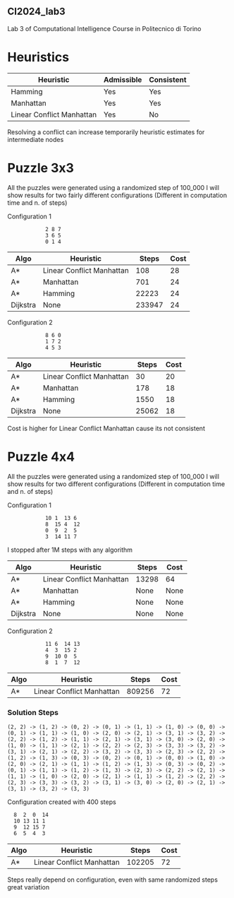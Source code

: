 ## CI2024_lab3
 Lab 3 of Computational Intelligence Course in Politecnico di Torino

# Heuristics
| Heuristic                  | Admissible | Consistent |
|----------------------------|------------|------------|
| Hamming                    | Yes        | Yes        |
| Manhattan                  | Yes        | Yes        |
| Linear Conflict Manhattan  | Yes        | No         |

Resolving a conflict can increase temporarily heuristic estimates 
for intermediate nodes

# Puzzle 3x3

All the puzzles were generated using a randomized step of 100_000
I will show results for two fairly different configurations
(Different in computation time and n. of steps)

Configuration 1
```
            2 8 7
            3 6 5
            0 1 4
```


| Algo   | Heuristic                    | Steps   | Cost  |
|--------|------------------------------|---------|-------|
|A*      | Linear Conflict Manhattan    | 108     | 28    |
|A*      | Manhattan                    | 701     | 24    |
|A*      | Hamming                      | 22223   | 24    |
|Dijkstra| None                         | 233947  | 24    |

Configuration 2
```
            8 6 0
            1 7 2
            4 5 3
```

| Algo   | Heuristic                    | Steps   | Cost  |
|--------|------------------------------|---------|-------|
|A*      | Linear Conflict Manhattan    | 30     | 20    |
|A*      | Manhattan                    | 178     | 18    |
|A*      | Hamming                      | 1550    | 18    |
|Dijkstra| None                         | 25062   | 18    |

Cost is higher for Linear Conflict Manhattan cause its not
consistent

# Puzzle 4x4

All the puzzles were generated using a randomized step of 100_000
I will show results for two different configurations
(Different in computation time and n. of steps)

Configuration 1
```
            10 1  13 6
            8  15 4  12
            0  9  2  5
            3  14 11 7
```

I stopped after 1M steps with any algorithm

| Algo   | Heuristic                    | Steps   | Cost  |
|--------|------------------------------|---------|-------|
|A*      | Linear Conflict Manhattan    | 13298   | 64    |
|A*      | Manhattan                    | None    | None  |
|A*      | Hamming                      | None    | None  |
|Dijkstra| None                         | None    | None  |

Configuration 2
```
            11 6  14 13
            4  3  15 2
            9  10 0  5
            8  1  7  12
```


| Algo   | Heuristic                    | Steps   | Cost  |
|--------|------------------------------|---------|-------|
|A*      | Linear Conflict Manhattan    | 809256  | 72    |

### Solution Steps

```
(2, 2) -> (1, 2) -> (0, 2) -> (0, 1) -> (1, 1) -> (1, 0) -> (0, 0) -> (0, 1) -> (1, 1) -> (1, 0) -> (2, 0) -> (2, 1) -> (3, 1) -> (3, 2) -> (2, 2) -> (1, 2) -> (1, 1) -> (2, 1) -> (3, 1) -> (3, 0) -> (2, 0) -> (1, 0) -> (1, 1) -> (2, 1) -> (2, 2) -> (2, 3) -> (3, 3) -> (3, 2) -> (3, 1) -> (2, 1) -> (2, 2) -> (3, 2) -> (3, 3) -> (2, 3) -> (2, 2) -> (1, 2) -> (1, 3) -> (0, 3) -> (0, 2) -> (0, 1) -> (0, 0) -> (1, 0) -> (2, 0) -> (2, 1) -> (1, 1) -> (1, 2) -> (1, 3) -> (0, 3) -> (0, 2) -> (0, 1) -> (1, 1) -> (1, 2) -> (1, 3) -> (2, 3) -> (2, 2) -> (2, 1) -> (1, 1) -> (1, 0) -> (2, 0) -> (2, 1) -> (1, 1) -> (1, 2) -> (2, 2) -> (2, 3) -> (3, 3) -> (3, 2) -> (3, 1) -> (3, 0) -> (2, 0) -> (2, 1) -> (3, 1) -> (3, 2) -> (3, 3)
```

Configuration created with 400 steps
```
  8  2  0  14
  10 13 11 1
  9  12 15 7
  6  5  4  3
 ```

| Algo   | Heuristic                    | Steps   | Cost  |
|--------|------------------------------|---------|-------|
|A*      | Linear Conflict Manhattan    | 102205  | 72    |

Steps really depend on configuration, even with same 
randomized steps great variation
